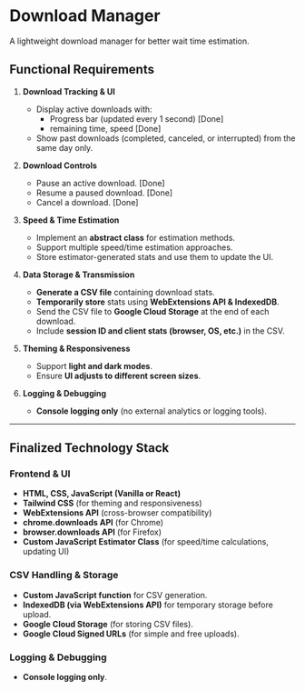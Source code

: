# Download Manager

A lightweight download manager for better wait time estimation.


## **Functional Requirements**
1. **Download Tracking & UI**
   - Display active downloads with:
     - Progress bar (updated every 1 second) [Done]
     - remaining time, speed  [Done]
   - Show past downloads (completed, canceled, or interrupted) from the same day only.

2. **Download Controls**
   - Pause an active download. [Done]
   - Resume a paused download. [Done] 
   - Cancel a download. [Done]

3. **Speed & Time Estimation**
   - Implement an **abstract class** for estimation methods.
   - Support multiple speed/time estimation approaches.
   - Store estimator-generated stats and use them to update the UI.

4. **Data Storage & Transmission**
   - **Generate a CSV file** containing download stats.
   - **Temporarily store** stats using **WebExtensions API & IndexedDB**.
   - Send the CSV file to **Google Cloud Storage** at the end of each download.
   - Include **session ID and client stats (browser, OS, etc.)** in the CSV.

5. **Theming & Responsiveness**
   - Support **light and dark modes**.
   - Ensure **UI adjusts to different screen sizes**.

6. **Logging & Debugging**
   - **Console logging only** (no external analytics or logging tools).

---

## **Finalized Technology Stack**

### **Frontend & UI**
- **HTML, CSS, JavaScript (Vanilla or React)**
- **Tailwind CSS** (for theming and responsiveness)
- **WebExtensions API** (cross-browser compatibility)
- **chrome.downloads API** (for Chrome)
- **browser.downloads API** (for Firefox)
- **Custom JavaScript Estimator Class** (for speed/time calculations, updating UI)

### **CSV Handling & Storage**
- **Custom JavaScript function** for CSV generation.
- **IndexedDB (via WebExtensions API)** for temporary storage before upload.
- **Google Cloud Storage** (for storing CSV files).
- **Google Cloud Signed URLs** (for simple and free uploads).

### **Logging & Debugging**
- **Console logging only**.
